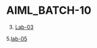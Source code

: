 # AIML_BATCH-10


 3. [Lab-03](https://github.com/Himabindu03/AIML_BATCH-10/edit/main/README.md)

 5.[lab-05](https://github.com/Himabindu03/AIML_BATCH-10/blob/main/titanic_dataset_jd_1.ipynb)
